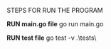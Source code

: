 STEPS FOR RUN THE PROGRAM

****RUN main.go file****
go run main.go

****RUN test file****
go test -v .\tests\
